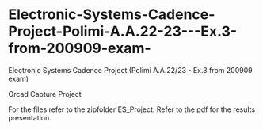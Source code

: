 # Electronic-Systems-Cadence-Project-Polimi-A.A.22-23---Ex.3-from-200909-exam-
Electronic Systems Cadence Project (Polimi A.A.22/23 - Ex.3 from 200909 exam)

Orcad Capture Project

For the files refer to the zipfolder ES_Project.
Refer to the pdf for the results presentation.
